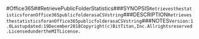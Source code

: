 #Office365##RetrievePublicFolderStatistics###SYNOPSIS```RetrievesthestatisticsforanOffice365publicfolderasaCSVstring```###DESCRIPTION```RetrievesthestatisticsforanOffice365publicfolderasaCSVstring```###NOTES```Version:1.0Lastupdated:19December2018Copyright(c)BitTitan,Inc.Allrightsreserved.LicensedundertheMITLicense.```
